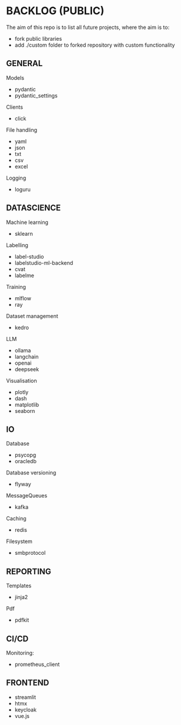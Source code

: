 # BACKLOG (PUBLIC)
The aim of this repo is to list all future projects, where the aim is to:
- fork public libraries
- add ./custom folder to forked repository with custom functionality

## GENERAL

Models
- pydantic
- pydantic_settings

Clients
- click

File handling
- yaml
- json
- txt
- csv
- excel

Logging
- loguru

## DATASCIENCE

Machine learning
- sklearn

Labelling
- label-studio
- labelstudio-ml-backend
- cvat
- labelme

Training
- mlflow
- ray

Dataset management
- kedro

LLM
- ollama
- langchain
- openai
- deepseek

Visualisation
- plotly
- dash
- matplotlib
- seaborn

## IO

Database
- psycopg
- oracledb

Database versioning
- flyway

MessageQueues
- kafka

Caching
- redis

Filesystem
- smbprotocol

## REPORTING

Templates
- jinja2

Pdf
- pdfkit

## CI/CD

Monitoring:
- prometheus_client

## FRONTEND
- streamlit
- htmx
- keycloak
- vue.js

